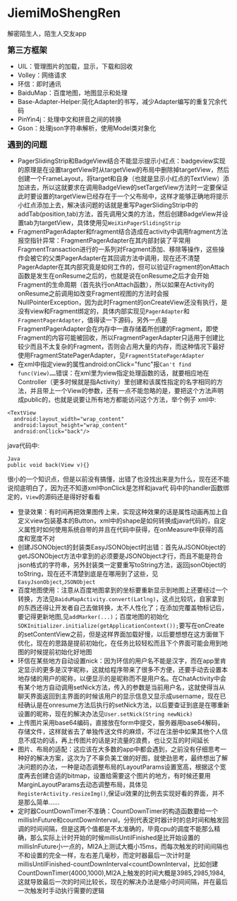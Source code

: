 # JiemiMoShengRen
解密陌生人，陌生人交友app

**<font size='+1'>第三方框架</font>**
 - UIL：管理图片的加载，显示，下载和回收
 - Volley：网络请求
 - 环信：即时通讯
 - BaiduMap：百度地图，地图显示和处理
 - Base-Adapter-Helper:简化Adapter的书写，减少Adapter编写的重复冗余代码
 - PinYin4j：处理中文和拼音之间的转换
 - Gson：处理json字符串解析，使用Model类对象化
 

**<font size='+1'>遇到的问题</font>**
 - PagerSlidingStrip和BadgeView结合不能显示提示小红点：badgeview实现的原理是在设置targetView时从targetView的布局中删除掉targetView，然后创建一个FrameLayout，将target和自身（也就是显示小红点的TextView）添加进去，所以这就要求在调用BadgeView的setTargetView方法时一定要保证此时要设置的targetView已经存在于一个父布局中，这样才能够正确地将提示小红点添加上去，解决该问题的话就是重写PagerSlidingStrip中的addTab(position,tab)方法，首先调用父类的方法，然后创建BadgeView并设置tab为targetView，具体使用见`WeiXinPagerSlidingStrip`
 - FragmentPagerAdapter和fragment结合造成在activity中调用fragment方法报空指针异常：FragmentPagerAdapter在其内部封装了平常用FragmentTransaction进行的一系列对Fragment添加、移除等操作，这些操作会被它的父类PagerAdapter在其回调方法中调用，现在还不清楚PagerAdapter在其内部究竟是如何工作的，但可以验证Fragment的onAttach函数是发生在onResume之后的，也就是说在onResume之后才会开始Fragment的生命周期（首先执行onAttach函数），所以如果在Activity的onResume之前调用如改变Fragment视图的方法时会报NullPointerException，因为此时Fragment的onCreateView还没有执行，是没有view和Fragment绑定的，具体内部实现见`PagerAdapter`和`FragmentPagerAdapter`，值得读一下源码，另外一点是FragmentPagerAdapter会在内存中一直存储着所创建的Fragment，即使Fragment的内容可能被回收，所以FragmentPagerAdapter只适用于创建比较少而且不太复杂的Fragment，否则会占用大量的内存，而这种情况下最好使用FragmentStatePagerAdapter，见`FragmentStatePagerAdapter`
 - 在xml中指定view的属性android:onClick="func"报`Can't find func(View)……`错误：在xml里为view指定处理函数的话，就要相应地在Controller（更多时候就是指Activity）里创建和该属性指定的名字相同的方法，并且带上一个View的参数，还有一点不能忽略的是，要把这个方法声明成public的，也就是说要让所有地方都能访问这个方法，举个例子
xml中:
 ```
 <TextView
   android:layout_width="wrap_content"
   android:layout_height="wrap_content"
   android:onClick="back"/>
 ```
java代码中:
 ```
 Java
 public void back(View v){}
 ```
 很小的一个知识点，但是以前没有搞懂，出错了也没找出来是为什么，现在还不能说彻底明白了，因为还不知道xml中onClick是怎样和java代  码中的handler函数绑定的，`View`的源码还是得好好看看
 - 登录效果：有时间再把效果图传上来，实现这种效果的话是属性动画再加上自定义view包装基本的Button，xml中的shape是如何转换成java代码的，自定义属性时如何使用系统自带的并且在代码中获得，在onMeasure中获得的高度和宽度不对
 - 创建JSONObject的封装类EasyJSONObject时出错：首先从JSONObject的getJSONObject方法中拿到的必须要是JSONObject才行，而且不能是符合json格式的字符串，另外封装类一定要重写toString方法，返回jsonObject的toString，现在还不清楚到底是在哪用到了这些，见`EasyJsonObject`,`JSONObject`
 - 百度地图使用：注意从百度地图拿到的坐标要重新显示到地图上还要经过一个转换，方法见`BaiduMapActivity.convert(Latlng)`，这点比较坑，自家拿到的东西还得让开发者自己去做转换，太不人性化了；在添加完覆盖物标记后，要记得更新地图,见`addMarker(...)`；百度地图的初始化`SDKInitializer.initialize(getApplicationContext());`要写在onCreate的setContentView之前，但是这样界面加载好慢，以后要想想在这方面做下优化，现在的思路是提前初始化，在任务比较轻松而且下个界面可能会用到地图的时候提前初始化好地图
 - 环信在某些地方自动设置nick：因为环信的用户名不能是汉字，而在app里肯定显示的更多是汉字昵称，这就给程序带来了很多不方便，还要手动去设置本地存储的用户的昵称，以便显示的是昵称而不是用户名。在ChatActivity中会有某个地方自动调用setNick方法，传入的参数是当前用户名，这就使得当从聊天界面返回到主界面的时候该用户的显示信息又显示成username，现在已经确认是在onresume方法后执行的setNick方法，以后要查证到底是在哪重新设置的昵称，现在的解决办法见`User.setNick(String newNick)`
 - 上传图片采用base64编码，直接放在form中提交，服务器用base64解码，存储文件，这样就省去了单独传送文件的麻烦，不过在注册中如果其他个人信息不成功的话，再上传图片的话是对流量的浪费，也让交互的时间延长
 - 图片、布局的适配：这应该在大多数的app中都会遇到，之前没有仔细思考一种好的解决方案，这次为了不辜负美工做的好图，就使劲思考，最终想出了解决问题的办法，一种是动态调整布局的LayoutParams设置宽高，根据这个宽度再去创建合适的bitmap，设置给需要这个图片的地方，有时候还要用MarginLayoutParams去动态调整布局，具体见`RegisterActivity.resizeImg()`,保证ui效果的比例去实现好看的界面，并不是那么简单……
 - 定时器CountDownTimer不准确：CountDownTimer的构造函数要给一个millisInFuture和countDownInterval，分别代表定时器计时的总时间和触发回调的时间间隔，但是这两个值都是不太准确的，毕竟cpu的调度不能那么精确，那么实际上计时开始的时候millisUntilFinished是比开始设置的millisInFuture小一点的，MI2A上测试大概小15ms，而每次触发的时间间隔也不和设置的完全一样，左右差几毫秒，而定时器最后一次计时是millisUntilFinished-countDownInterval<countDownInterval，比如创建CountDownTimer(4000,1000),MI2A上触发的时间大概是3985,2985,1984,这就导致最后一次的时间比较长，现在的解决办法是缩小时间间隔，并在最后一次触发时手动执行需要的逻辑
